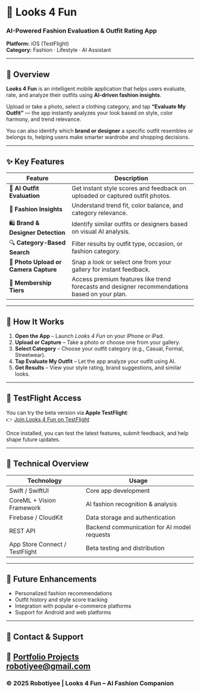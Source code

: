 # 👗 Looks 4 Fun  
### AI-Powered Fashion Evaluation & Outfit Rating App  

**Platform:** iOS (TestFlight)  
**Category:** Fashion · Lifestyle · AI Assistant  

---

## 🧭 Overview  

**Looks 4 Fun** is an intelligent mobile application that helps users evaluate, rate, and analyze their outfits using **AI-driven fashion insights**.  

Upload or take a photo, select a clothing category, and tap **“Evaluate My Outfit”** — the app instantly analyzes your look based on style, color harmony, and trend relevance.  

You can also identify which **brand or designer** a specific outfit resembles or belongs to, helping users make smarter wardrobe and shopping decisions.  

---

## ✨ Key Features  

| Feature | Description |
|----------|-------------|
| 👕 **AI Outfit Evaluation** | Get instant style scores and feedback on uploaded or captured outfit photos. |
| 🎯 **Fashion Insights** | Understand trend fit, color balance, and category relevance. |
| 🛍️ **Brand & Designer Detection** | Identify similar outfits or designers based on visual AI analysis. |
| 🔍 **Category-Based Search** | Filter results by outfit type, occasion, or fashion category. |
| 📸 **Photo Upload or Camera Capture** | Snap a look or select one from your gallery for instant feedback. |
| 💎 **Membership Tiers** | Access premium features like trend forecasts and designer recommendations based on your plan. |

---

## 📱 How It Works  

1. **Open the App** – Launch *Looks 4 Fun* on your iPhone or iPad.  
2. **Upload or Capture** – Take a photo or choose one from your gallery.  
3. **Select Category** – Choose your outfit category (e.g., Casual, Formal, Streetwear).  
4. **Tap Evaluate My Outfit** – Let the app analyze your outfit using AI.  
5. **Get Results** – View your style rating, brand suggestions, and similar looks.  

---

## 🚀 TestFlight Access  

You can try the beta version via **Apple TestFlight**:  
👉 [Join Looks 4 Fun on TestFlight](https://testflight.apple.com/join/NfB8cD2w) 

Once installed, you can test the latest features, submit feedback, and help shape future updates.

---

## 🧩 Technical Overview  

| Technology | Usage |
|-------------|--------|
| Swift / SwiftUI | Core app development |
| CoreML + Vision Framework | AI fashion recognition & analysis |
| Firebase / CloudKit | Data storage and authentication |
| REST API | Backend communication for AI model requests |
| App Store Connect / TestFlight | Beta testing and distribution |

---

## 🧠 Future Enhancements  

- Personalized fashion recommendations  
- Outfit history and style score tracking  
- Integration with popular e-commerce platforms  
- Support for Android and web platforms  

---

## 💌 Contact & Support  

💼 [Portfolio Projects](https://robotiyee-cell.github.io/)  
robotiyee@gmail.com
---

### © 2025 Robotiyee | Looks 4 Fun – AI Fashion Companion  


